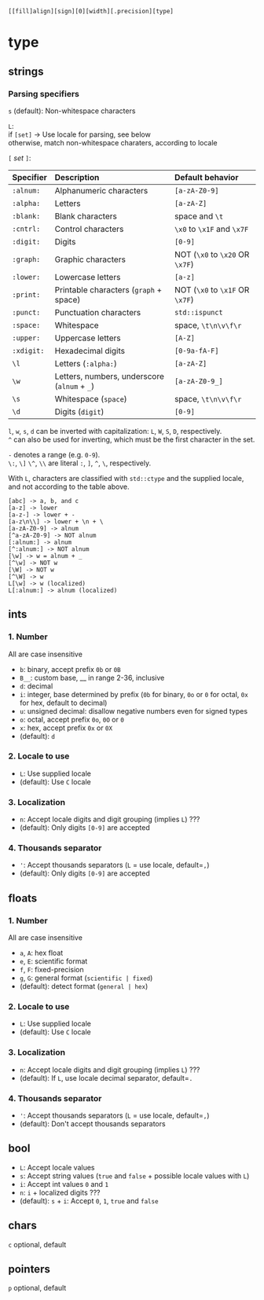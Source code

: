 `[[fill]align][sign][0][width][.precision][type]`

# type

## strings

### Parsing specifiers

`s` (default): Non-whitespace characters

`L`:  
if `[set]` -> Use locale for parsing, see below  
otherwise, match non-whitespace charaters, according to locale

`[` _set_ `]`:

| Specifier  | Description                                  | Default behavior                |
|:-----------|:---------------------------------------------|:--------------------------------|
| `:alnum:`  | Alphanumeric characters                      | `[a-zA-Z0-9]`                   |
| `:alpha:`  | Letters                                      | `[a-zA-Z]`                      |
| `:blank:`  | Blank characters                             | space and `\t`                  |
| `:cntrl:`  | Control characters                           | `\x0` to `\x1F` and `\x7F`      |
| `:digit:`  | Digits                                       | `[0-9]`                         |
| `:graph:`  | Graphic characters                           | NOT (`\x0` to `\x20` OR `\x7F`) |
| `:lower:`  | Lowercase letters                            | `[a-z]`                         |
| `:print:`  | Printable characters (`graph` + space)       | NOT (`\x0` to `\x1F` OR `\x7F`) |
| `:punct:`  | Punctuation characters                       | `std::ispunct`                  |
| `:space:`  | Whitespace                                   | space, `\t\n\v\f\r`             |
| `:upper:`  | Uppercase letters                            | `[A-Z]`                         |
| `:xdigit:` | Hexadecimal digits                           | `[0-9a-fA-F]`                   |
| `\l`       | Letters (`:alpha:`)                          | `[a-zA-Z]`                      |
| `\w`       | Letters, numbers, underscore (`alnum` + `_`) | `[a-zA-Z0-9_]`                  |
| `\s`       | Whitespace (`space`)                         | space, `\t\n\v\f\r`             |
| `\d`       | Digits (`digit`)                             | `[0-9]`                         |

`l`, `w`, `s`, `d` can be inverted with capitalization: `L`, `W`, `S`, `D`, respectively.  
`^` can also be used for inverting, which must be the first character in the set.

`-` denotes a range (e.g. `0-9`).  
`\:`, `\]` `\^`, `\\` are literal `:`, `]`, `^`, `\`, respectively.

With `L`, characters are classified with `std::ctype` and the supplied locale,
and not according to the table above.

```
[abc] -> a, b, and c
[a-z] -> lower
[a-z-] -> lower + -
[a-z\n\\] -> lower + \n + \
[a-zA-Z0-9] -> alnum
[^a-zA-Z0-9] -> NOT alnum
[:alnum:] -> alnum
[^:alnum:] -> NOT alnum
[\w] -> w = alnum + _
[^\w] -> NOT w
[\W] -> NOT w
[^\W] -> w
L[\w] -> w (localized)
L[:alnum:] -> alnum (localized)
```

## ints

### 1. Number

All are case insensitive

* `b`: binary, accept prefix `0b` or `0B`
* `B__`: custom base, __ in range 2-36, inclusive
* `d`: decimal
* `i`: integer, base determined by prefix
  (`0b` for binary, `0o` or `0` for octal, `0x` for hex, default to decimal)
* `u`: unsigned decimal: disallow negative numbers even for signed types
* `o`: octal, accept prefix `0o`, `0O` or `0`
* `x`: hex, accept prefix `0x` or `0X`
* (default): `d`

### 2. Locale to use

* `L`: Use supplied locale
* (default): Use `C` locale

### 3. Localization

* `n`: Accept locale digits and digit grouping (implies `L`) ???
* (default): Only digits `[0-9]` are accepted

### 4. Thousands separator

* `'`: Accept thousands separators (`L` = use locale, default=`,`)
* (default): Only digits `[0-9]` are accepted

## floats

### 1. Number

All are case insensitive

* `a`, `A`: hex float
* `e`, `E`: scientific format
* `f`, `F`: fixed-precision
* `g`, `G`: general format (`scientific | fixed`)
* (default): detect format (`general | hex`)

### 2. Locale to use

* `L`: Use supplied locale
* (default): Use `C` locale

### 3. Localization

* `n`: Accept locale digits and digit grouping (implies `L`) ???
* (default): If `L`, use locale decimal separator, default=`.`

### 4. Thousands separator

* `'`: Accept thousands separators (`L` = use locale, default=`,`)
* (default): Don't accept thousands separators

## bool

* `L`: Accept locale values
* `s`: Accept string values (`true` and `false` + possible locale values with `L`)
* `i`: Accept int values `0` and `1`
* `n`: `i` + localized digits ???
* (default): `s` + `i`: Accept `0`, `1`, `true` and `false`

## chars

`c` optional, default

## pointers

`p` optional, default
